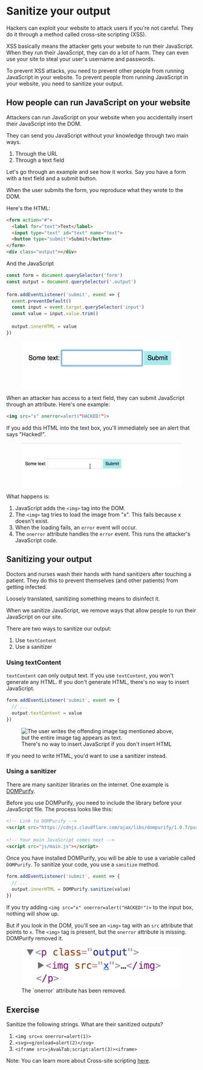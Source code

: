 # Sanitize your output

Hackers can exploit your website to attack users if you're not careful. They do it through a method called cross-site scripting (XSS).

XSS basically means the attacker gets your website to run their JavaScript. When they run their JavaScript, they can do a lot of harm. They can even use your site to steal your user's username and passwords.

To prevent XSS attacks, you need to prevent other people from running JavaScript in your website. To prevent people from running JavaScript in your website, you need to sanitize your output.

## How people can run JavaScript on your website

Attackers can run JavaScript on your website when you accidentally insert their JavaScript into the DOM.

They can send you JavaScript without your knowledge through two main ways.

1. Through the URL
2. Through a text field

Let's go through an example and see how it works. Say you have a form with a text field and a submit button.

When the user submits the form, you reproduce what they wrote to the DOM.

Here's the HTML:

```html
<form action="#">
  <label for="text">Text</label>
  <input type="text" id="text" name="text">
  <button type="submit">Submit</button>
</form>
<div class="output"></div>
```

And the JavaScript

```js
const form = document.querySelector('form')
const output = document.querySelector('.output')

form.addEventListener('submit', event => {
  event.preventDefault()
  const input = event.target.querySelector('input')
  const value = input.value.trim()

  output.innerHTML = value
})
```

<figure>
  <img src="../../images/forms/sanitize/input.gif" alt="A user types 'Mary had a little lamb' into the text field. The JavaScript outputs the text 'Mary had a little lamb' into the output div">
</figure>

When an attacker has access to a text field, they can submit JavaScript through an attribute. Here's one example:

```html
<img src="x" onerror=alert("HACKED!")>
```

If you add this HTML into the text box, you'll immediately see an alert that says "Hacked!".

<figure>
  <img src="../../images/forms/sanitize/hacked.gif" alt="An alert with the words 'Hacked!' pops out when the above image tag is entered into the text field">
</figure>

What happens is:

1. JavaScript adds the `<img>` tag into the DOM.
2. The `<img>` tag tries to load the image from "x". This fails because x doesn't exist.
3. When the loading fails, an `error` event will occur.
4. The `onerror` attribute handles the `error` event. This runs the attacker's JavaScript code.

## Sanitizing your output

Doctors and nurses wash their hands with hand sanitizers after touching a patient. They do this to prevent themselves (and other patients) from getting infected.

Loosely translated, sanitizing something means to disinfect it.

When we sanitize JavaScript, we remove ways that allow people to run their JavaScript on our site.

There are two ways to sanitize our output:

1. Use `textContent`
2. Use a sanitizer

### Using textContent

`textContent` can only output text. If you use `textContent`, you won't generate any HTML. If you don't generate HTML, there's no way to insert JavaScript.

```js
form.addEventListener('submit', event => {
  // ...
  output.textContent = value
})
```

<figure>
  <img src="../../images/forms/sanitize/sanitize.gif" alt="The user writes the offending image tag mentioned above, but the entire image tag appears as text.">
  <figcaption>There's no way to insert JavaScript if you don't insert HTML</figcaption>
</figure>

If you need to write HTML, you'd want to use a sanitizer instead.

### Using a sanitizer

There are many sanitizer libraries on the internet. One example is [DOMPurify](https://github.com/cure53/DOMPurify).

Before you use DOMPurify, you need to include the library before your JavaScript file. The process looks like this:

```html
<!-- Link to DOMPurify -->
<script src="https://cdnjs.cloudflare.com/ajax/libs/dompurify/1.0.7/purify.min.js"></script>

<!-- Your main JavaScript comes next -->
<script src="js/main.js"></script>
```

Once you have installed DOMPurify, you will be able to use a variable called `DOMPurify`. To sanitize your code, you use a `sanitize` method.

```js
form.addEventListener('submit', event => {
  // ...
  output.innerHTML = DOMPurify.sanitize(value)
})
```

If you try adding `<img src="x" onerror=alert("HACKED!")>` to the input box, nothing will show up.

But if you look in the DOM, you'll see an `<img>` tag with an `src` attribute that points to `x`. The `<img>` tag is present, but the `onerror` attribute is missing. DOMPurify removed it.

<figure>
  <img src="../../images/forms/sanitize/sanitized2.png" alt="The onerror attribute has been removed out.">
  <figcaption aria-hidden>The `onerror` attribute has been removed. </figcaption>
</figure>

## Exercise

Sanitize the following strings. What are their sanitized outputs?

1. `<img src=x onerror=alert(1)>`
2. `<svg><g/onload=alert(2)</svg>`
3. `<iframe src=jAva&Tab;script:alert(3)><iframe>`

Note: You can learn more about Cross-site scripting [here](https://excess-xss.com).